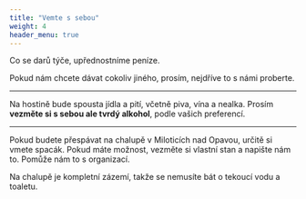 ```yaml
---
title: "Vemte s sebou"
weight: 4
header_menu: true
---
```


Co se darů týče, upřednostníme peníze.

Pokud nám chcete dávat cokoliv jiného, prosím, nejdříve to s námi proberte.

---

Na hostině bude spousta jídla a pití, včetně piva, vína a nealka. Prosím **vezměte si s sebou ale tvrdý alkohol**, podle vašich preferencí.

---

Pokud budete přespávat na chalupě v Miloticích nad Opavou, určitě si vmete spacák. Pokud máte možnost, vezměte si vlastní stan a napište nám to. Pomůže nám to s organizací.

Na chalupě je kompletní zázemí, takže se nemusíte bát o tekoucí vodu a toaletu.